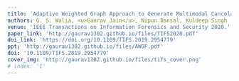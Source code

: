 ```yaml
---
title: 'Adaptive Weighted Graph Approach to Generate Multimodal Cancelable Biometric Templates'
authors: G. S. Walia, <u>Gaurav Jain</u>, Nipun Bansal, Kuldeep Singh
venue: 'IEEE Transactions on Information Forensics and Security 2020.'
paper_link: 'http://gaurav1302.github.io/files/TIFS2020.pdf'
doi_link: 'https://doi.org/10.1109/TIFS.2019.2954779'
ppt: 'http://gaurav1302.github.io/files/AWGF.pdf'
doi: '10.1109/TIFS.2019.2954779'
cover_img: 'http://gaurav1302.github.io/files/tifs_cover.png'
# index: '1'
---
```

